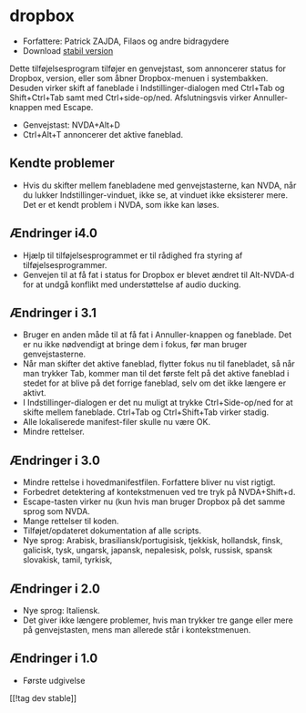 # dropbox #

* Forfattere: Patrick ZAJDA, Filaos og andre bidragydere
* Download [stabil version][1]

Dette tilføjelsesprogram tilføjer en genvejstast, som annoncerer status for
Dropbox, version, eller som åbner Dropbox-menuen i systembakken. Desuden
virker skift af faneblade i Indstillinger-dialogen med Ctrl+Tab og
Shift+Ctrl+Tab samt med Ctrl+side-op/ned. Afslutningsvis virker
Annuller-knappen med Escape.

* Genvejstast: NVDA+Alt+D
* Ctrl+Alt+T annoncerer det aktive faneblad.

## Kendte problemer ##

* Hvis du skifter mellem fanebladene med genvejstasterne, kan NVDA, når du lukker Indstillinger-vinduet, ikke se, at vinduet ikke eksisterer mere.
Det er et kendt problem i NVDA, som ikke kan løses.


## Ændringer i4.0  ##

* Hjælp til tilføjelsesprogrammet er til rådighed fra styring af
  tilføjelsesprogrammer.
* Genvejen til at få fat i status for Dropbox er blevet ændret til
  Alt-NVDA-d for at undgå konflikt med understøttelse af audio ducking.

## Ændringer i 3.1 ##

* Bruger en anden måde til at få fat i Annuller-knappen og faneblade. Det er
  nu ikke nødvendigt at bringe dem i fokus, før man bruger genvejstasterne.
* Når man skifter det aktive faneblad, flytter fokus nu til fanebladet, så
  når man trykker Tab, kommer man til det første felt på det aktive faneblad
  i stedet for at blive på det forrige faneblad, selv om det ikke længere er
  aktivt.
* I Indstillinger-dialogen er det nu muligt at trykke Ctrl+Side-op/ned for
  at skifte mellem faneblade. Ctrl+Tab og Ctrl+Shift+Tab virker stadig.
* Alle lokaliserede manifest-filer skulle nu være OK.
* Mindre rettelser.

## Ændringer i 3.0 ##

* Mindre rettelse i hovedmanifestfilen. Forfattere bliver nu vist rigtigt.
* Forbedret detektering af kontekstmenuen ved tre tryk på NVDA+Shift+d.
* Escape-tasten virker nu (kun hvis man bruger Dropbox på det samme sprog
  som NVDA.
* Mange rettelser til koden.
* Tilføjet/opdateret dokumentation af alle scripts.
* Nye sprog: Arabisk, brasiliansk/portugisisk, tjekkisk, hollandsk, finsk,
  galicisk, tysk, ungarsk, japansk, nepalesisk, polsk, russisk, spansk
  slovakisk, tamil, tyrkisk, 

## Ændringer i 2.0 ##

* Nye sprog: Italiensk.
* Det giver ikke længere problemer, hvis man trykker tre gange eller mere på
  genvejstasten, mens man allerede står i kontekstmenuen.

## Ændringer i 1.0 ##

* Første udgivelse

[[!tag dev stable]]

[1]: http://addons.nvda-project.org/files/get.php?file=dx
